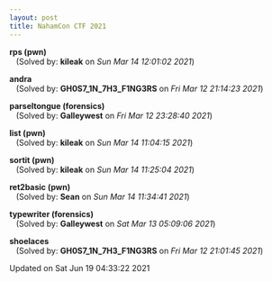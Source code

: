 ```yaml
---
layout: post
title: NahamCon CTF 2021
---
```


<!--break-->

**rps (pwn)**  
&nbsp;&nbsp;&nbsp;(Solved by: **kileak** on _Sun Mar 14 12:01:02 2021_)  
  
**andra**  
&nbsp;&nbsp;&nbsp;(Solved by: **GH0S7_1N_7H3_F1NG3RS** on _Fri Mar 12 21:14:23 2021_)  
  
**parseltongue (forensics)**  
&nbsp;&nbsp;&nbsp;(Solved by: **Galleywest** on _Fri Mar 12 23:28:40 2021_)  
  
**list (pwn)**  
&nbsp;&nbsp;&nbsp;(Solved by: **kileak** on _Sun Mar 14 11:04:15 2021_)  
  
**sortit (pwn)**  
&nbsp;&nbsp;&nbsp;(Solved by: **kileak** on _Sun Mar 14 11:25:04 2021_)  
  
**ret2basic (pwn)**  
&nbsp;&nbsp;&nbsp;(Solved by: **Sean** on _Sun Mar 14 11:34:41 2021_)  
  
**typewriter (forensics)**  
&nbsp;&nbsp;&nbsp;(Solved by: **Galleywest** on _Sat Mar 13 05:09:06 2021_)  
  
**shoelaces**  
&nbsp;&nbsp;&nbsp;(Solved by: **GH0S7_1N_7H3_F1NG3RS** on _Fri Mar 12 21:01:45 2021_)  
  


Updated on Sat Jun 19 04:33:22 2021

